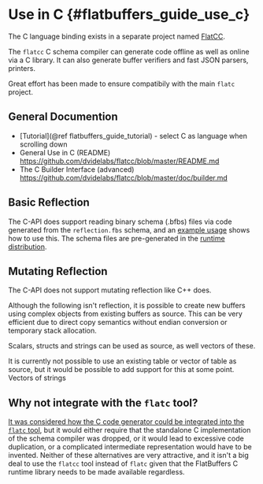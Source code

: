 Use in C    {#flatbuffers_guide_use_c}
==========

The C language binding exists in a separate project named [FlatCC](https://github.com/dvidelabs/flatcc).

The `flatcc` C schema compiler can generate code offline as well as
online via a C library. It can also generate buffer verifiers and fast
JSON parsers, printers.

Great effort has been made to ensure compatibily with the main `flatc`
project.


## General Documention

- [Tutorial](@ref flatbuffers_guide_tutorial) - select C as language
  when scrolling down
- General Use in C (README) <https://github.com/dvidelabs/flatcc/blob/master/README.md>
- The C Builder Interface (advanced) <https://github.com/dvidelabs/flatcc/blob/master/doc/builder.md>


## Basic Reflection

The C-API does support reading binary schema (.bfbs)
files via code generated from the `reflection.fbs` schema, and an
[example usage](https://github.com/dvidelabs/flatcc/tree/master/samples/reflection)
shows how to use this. The schema files are pre-generated
in the [runtime distribution](https://github.com/dvidelabs/flatcc/tree/master/include/flatcc/reflection).


## Mutating Reflection

The C-API does not support mutating reflection like C++ does.

Although the following isn't reflection, it is possible to create new
buffers using complex objects from existing buffers as source. This can
be very efficient due to direct copy semantics without endian conversion or
temporary stack allocation.

Scalars, structs and strings can be used as source, as well vectors of
these.

It is currently not possible to use an existing table or vector of table
as source, but it would be possible to add support for this at some
point. Vectors of strings


## Why not integrate with the `flatc` tool?

[It was considered how the C code generator could be integrated into the
`flatc` tool](https://github.com/dvidelabs/flatcc/issues/1), but it
would either require that the standalone C implementation of the schema
compiler was dropped, or it would lead to excessive code duplication, or
a complicated intermediate representation would have to be invented.
Neither of these alternatives are very attractive, and it isn't a big
deal to use the `flatcc` tool instead of `flatc` given that the
FlatBuffers C runtime library needs to be made available regardless.
